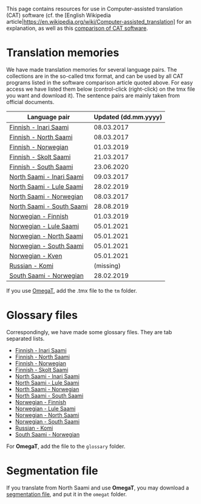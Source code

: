 This page contains resources for use in Computer-assisted translation (CAT) software (cf. the [English Wikipedia article|https://en.wikipedia.org/wiki/Computer-assisted_translation] for an explanation, as well as this [comparison of CAT software](https://en.wikipedia.org/wiki/Comparison_of_computer-assisted_translation_tools).

#  Translation memories

We have made translation memories for several language pairs.  The
collections are in the so-called tmx format, and can be used by all
CAT programs listed in the software comparison article quoted
above. For easy access we have listed them below (control-click
(right-click) on the tmx file you want and download it). The sentence
pairs are mainly taken from official documents.

|   Language pair | Updated (dd.mm.yyyy)
| --- | ---
|  [Finnish - Inari Saami](https://gtsvn.uit.no/biggies/trunk/mt/omegat/fin-smn/tm/)	  | 08.03.2017
|  [Finnish - North Saami](https://gtsvn.uit.no/biggies/trunk/mt/omegat/fin-sme/tm/)	  | 08.03.2017
|  [Finnish - Norwegian](https://gtsvn.uit.no/biggies/trunk/mt/omegat/fin-nob/tm/)	      | 01.03.2019
|  [Finnish - Skolt Saami](https://gtsvn.uit.no/biggies/trunk/mt/omegat/fin-sms/tm/)	  | 21.03.2017
|  [Finnish - South Saami](https://gtsvn.uit.no/biggies/trunk/mt/omegat/fin-sma/tm/)	  | 23.06.2020
|  [North Saami - Inari Saami](https://gtsvn.uit.no/biggies/trunk/mt/omegat/sme-smn/tm/) | 09.03.2017
|  [North Saami - Lule Saami](https://gtsvn.uit.no/biggies/trunk/mt/omegat/sme-smj/tm/)  | 28.02.2019
|  [North Saami - Norwegian](https://gtsvn.uit.no/biggies/trunk/mt/omegat/sme-nob/tm/)	  | 08.03.2017
|  [North Saami - South Saami](https://gtsvn.uit.no/biggies/trunk/mt/omegat/sme-sma/tm/) | 28.08.2019
|  [Norwegian - Finnish](https://gtsvn.uit.no/biggies/trunk/mt/omegat/nob-fin/tm/)		  | 01.03.2019
|  [Norwegian - Lule Saami](https://gtsvn.uit.no/biggies/trunk/mt/omegat/nob-smj/tm/)	  | 05.01.2021
|  [Norwegian - North Saami](https://gtsvn.uit.no/biggies/trunk/mt/omegat/nob-sme/tm/)	  | 05.01.2021
|  [Norwegian - South Saami](https://gtsvn.uit.no/biggies/trunk/mt/omegat/nob-sma/tm/)	  | 05.01.2021
|  [Norwegian - Kven](https://gtsvn.uit.no/biggies/trunk/mt/omegat/nob-fkv/tm/)	 	  | 05.01.2021
|  [Russian - Komi](https://gtsvn.uit.no/biggies/trunk/mt/omegat/rus-kpv/tm/)			  | (missing)
|  [South Saami - Norwegian](https://gtsvn.uit.no/biggies/trunk/mt/omegat/sma-nob/tm/)	  | 28.02.2019

If you use [OmegaT](../mt/omegat/OmegaT.html), add the .tmx file to the `tm` folder.

#  Glossary files

Correspondingly, we have made some glossary files. They are tab separated lists.

* [Finnish - Inari Saami](https://gtsvn.uit.no/biggies/trunk/mt/omegat/fin-smn/glossary/)
* [Finnish - North Saami](https://gtsvn.uit.no/biggies/trunk/mt/omegat/fin-sme/glossary/)
* [Finnish - Norwegian](https://gtsvn.uit.no/biggies/trunk/mt/omegat/fin-nob/glossary/)
* [Finnish - Skolt Saami](https://gtsvn.uit.no/biggies/trunk/mt/omegat/fin-sms/glossary/)
* [North Saami - Inari Saami](https://gtsvn.uit.no/biggies/trunk/mt/omegat/sme-smn/glossary/)
* [North Saami - Lule Saami](https://gtsvn.uit.no/biggies/trunk/mt/omegat/sme-smj/glossary/)
* [North Saami - Norwegian](https://gtsvn.uit.no/biggies/trunk/mt/omegat/sme-nob/glossary/)
* [North Saami - South Saami](https://gtsvn.uit.no/biggies/trunk/mt/omegat/sme-sma/glossary/)
* [Norwegian - Finnish](https://gtsvn.uit.no/biggies/trunk/mt/omegat/nob-fin/glossary/)
* [Norwegian - Lule Saami](https://gtsvn.uit.no/biggies/trunk/mt/omegat/nob-smj/glossary/)
* [Norwegian - North Saami](https://gtsvn.uit.no/biggies/trunk/mt/omegat/nob-sme/glossary/)
* [Norwegian - South Saami](https://gtsvn.uit.no/biggies/trunk/mt/omegat/nob-sma/glossary/)
* [Russian - Komi](https://gtsvn.uit.no/biggies/trunk/mt/omegat/rus-kpv/glossary/)
* [South Saami - Norwegian](https://gtsvn.uit.no/biggies/trunk/mt/omegat/sma-nob/glossary/)

For **OmegaT**, add the file to the `glossary` folder.

# Segmentation file

If you translate from North Saami and use **OmegaT**, you may download a [segmentation file](https://gtsvn.uit.no/biggies/trunk/mt/omegat/sme-nob/omegat/segmentation.conf), and put it in the `omegat` folder.
